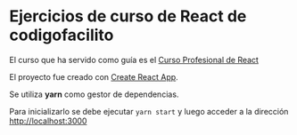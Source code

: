 # Ejercicios de curso de React de codigofacilito

El curso que ha servido como guía es el [Curso Profesional de React](https://codigofacilito.com/cursos/react-profesional)

El proyecto fue creado con [Create React App](https://github.com/facebook/create-react-app).

Se utiliza **yarn** como gestor de dependencias.

Para inicializarlo se debe ejecutar `yarn start` y luego acceder a la dirección [http://localhost:3000](http://localhost:3000)